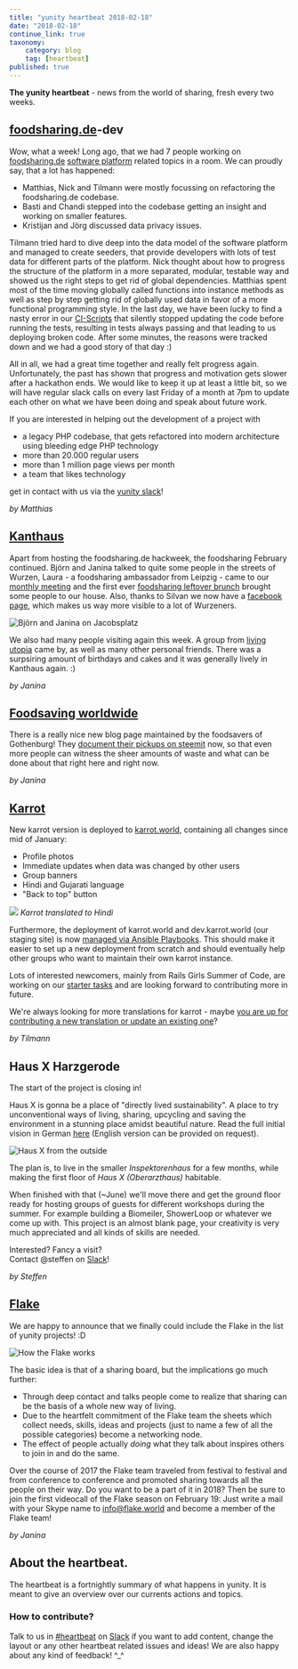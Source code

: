 ```yaml
---
title: "yunity heartbeat 2018-02-18"
date: "2018-02-18"
continue_link: true
taxonomy:
    category: blog
    tag: [heartbeat]
published: true
---
```


**The yunity heartbeat** - news from the world of sharing, fresh every two weeks.

## [foodsharing.de](https://foodsharing.de)-dev
Wow, what a week!
Long ago, that we had 7 people working on [foodsharing.de](https://foodsharing.de) [software platform](https://gitlab.com/foodsharing-dev/issues0/issues) related topics in a room.
We can proudly say, that a lot has happened:
- Matthias, Nick and Tilmann were mostly focussing on refactoring the foodsharing.de codebase.
- Basti and Chandi stepped into the codebase getting an insight and working on smaller features.
- Kristijan and Jörg discussed data privacy issues.

Tilmann tried hard to dive deep into the data model of the software platform and managed to create seeders, that provide developers with lots of test data for different parts of the platform.
Nick thought about how to progress the structure of the platform in a more separated, modular, testable way and showed us the right steps to get rid of global dependencies.
Matthias spent most of the time moving globally called functions into instance methods as well as step by step getting rid of globally used data in favor of a more functional programming style.
In the last day, we have been lucky to find a nasty error in our [CI-Scripts](https://en.wikipedia.org/wiki/Continuous_integration) that silently stopped updating the code before running the tests, resulting in tests always passing and that leading to us deploying broken code. After some minutes, the reasons were tracked down and we had a good story of that day :)

All in all, we had a great time together and really felt progress again.
Unfortunately, the past has shown that progress and motivation gets slower after a hackathon ends.
We would like to keep it up at least a little bit, so we will have regular slack calls on every last Friday of a month at 7pm to update each other on what we have been doing and speak about future work.

If you are interested in helping out the development of a project with
- a legacy PHP codebase, that gets refactored into modern architecture using bleeding edge PHP technology
- more than 20.000 regular users
- more than 1 million page views per month
- a team that likes technology

get in contact with us via the [yunity slack](https://slackin.yunity.org)!

_by Matthias_

## [Kanthaus](https://kanthaus.online)
Apart from hosting the foodsharing.de hackweek, the foodsharing February continued. Björn and Janina talked to quite some people in the streets of Wurzen, Laura - a foodsharing ambassador from Leipzig - came to our [monthly meeting](https://kanthaus.online/events/2018-02-08_fs-monthly-meeting) and the first ever [foodsharing leftover brunch](https://kanthaus.online/events/2018-02-11_fs-brunch) brought some people to our house. Also, thanks to Silvan we now have a [facebook page](https://www.facebook.com/kanthaus.online/), which makes us way more visible to a lot of Wurzeners.

![Björn and Janina on Jacobsplatz](wu_bjani.jpg)

We also had many people visiting again this week. A group from [living utopia](https://livingutopia.org) came by, as well as many other personal friends. There was a surpsiring amount of birthdays and cakes and it was generally lively in Kanthaus again. :)

_by Janina_

## [Foodsaving worldwide](https://foodsaving.world)
There is a really nice new blog page maintained by the foodsavers of Gothenburg! They [document their pickups on steemit](https://steemit.com/@solikyl) now, so that even more people can witness the sheer amounts of waste and what can be done about that right here and right now.

_by Janina_

## [Karrot](https://karrot.world)

New karrot version is deployed to [karrot.world](https://karrot.world), containing all changes since mid of January:

- Profile photos
- Immediate updates when data was changed by other users
- Group banners
- Hindi and Gujarati language
- "Back to top" button

![](karrot-hindi.png)
_Karrot translated to Hindi_

Furthermore, the deployment of karrot.world and dev.karrot.world (our staging site) is now [managed via Ansible Playbooks](https://github.com/yunity/yuca). This should make it easier to set up a new deployment from scratch and should eventually help other groups who want to maintain their own karrot instance.

Lots of interested newcomers, mainly from Rails Girls Summer of Code, are working on our [starter tasks](https://github.com/yunity/karrot-frontend/labels/starter-task) and are looking forward to contributing more in future.

We're always looking for more translations for karrot - maybe [you are up for contributing a new translation or update an existing one](https://www.transifex.com/yunity-1/karrot)?

_by Tilmann_

## Haus X Harzgerode
The start of the project is closing in!

Haus X is gonna be a place of "directly lived sustainability". A place to try unconventional ways of living, sharing, upcycling and saving the environment in a stunning place amidst beautiful nature.
Read the full initial vision in German [here](https://etherpad.net/p/Eingangsvision_Haus_X) (English version can be provided on request).

![Haus X from the outside](0HausX.jpg)

The plan is, to live in the smaller _Inspektorenhaus_ for a few months, while making the first floor of _Haus X (Oberarzthaus)_ habitable.

When finished with that (~June) we'll move there and get the ground floor ready for hosting groups of guests for different workshops during the summer. For example building a Biomeiler, ShowerLoop  or whatever we come up with.
This project is an almost blank page, your creativity is very much appreciated and all kinds of skills are needed.

Interested? Fancy a visit? <br>
Contact @steffen on [Slack](https://slackin.yunity.org)!

_by Steffen_

## [Flake](http://flake.world)
We are happy to announce that we finally could include the Flake in the list of yunity projects! :D

![How the Flake works](flakeInfo.jpg)

The basic idea is that of a sharing board, but the implications go much further:
- Through deep contact and talks people come to realize that sharing can be the basis of a whole new way of living.
- Due to the heartfelt commitment of the Flake team the sheets which collect needs, skills, ideas and projects (just to name a few of all the possible categories) become a networking node.
- The effect of people actually _doing_ what they talk about inspires others to join in and do the same.

Over the course of 2017 the Flake team traveled from festival to festival and from conference to conference and promoted sharing towards all the people on their way. Do you want to be a part of it in 2018? Then be sure to join the first videocall of the Flake season on February 19: Just write a mail with your Skype name to [info@flake.world](mailto:info@flake.world) and become a member of the Flake team!

_by Janina_

## About the heartbeat.
The heartbeat is a fortnightly summary of what happens in yunity. It is meant to give an overview over our currents actions and topics.

### How to contribute?
Talk to us in [#heartbeat](https://yunity.slack.com/messages/heartbeat/) on [Slack](https://slackin.yunity.org) if you want to add content, change the layout or any other heartbeat related issues and ideas! We are also happy about any kind of feedback! ^_^

